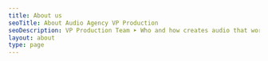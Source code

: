 ```yaml
---
title: About us
seoTitle: About Audio Agency VP Production
seoDescription: VP Production Team ➤ Who and how creates audio that works for your project and audience.
layout: about
type: page
---
```


